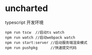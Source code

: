 # uncharted
typescript 开发环境


    npm run tscw  //启动ts watch
    npm run watch //启动webpack watch
    npm run start:server //启动服务端渲染模式
    npm run pushpkg      //快速提交代码